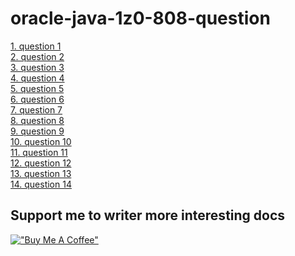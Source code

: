 # oracle-java-1z0-808-question
[1. question 1](https://viblo.asia/p/1z0-808-cau-hoi-1-5OXLA5vYLGr)<br>
[2. question 2](https://viblo.asia/p/1z0-808-cau-hoi-2-BQyJKRqW4Me)<br>
[3. question 3](https://viblo.asia/p/1z0-808-cau-hoi-3-AZoJjKdOLY7)<br>
[4. question 4](https://viblo.asia/p/1z0-808-cau-hoi-4-3kY4gEjkLAe)<br>
[5. question 5](https://viblo.asia/p/1z0-808-cau-hoi-5-WR5JRv6zJGv)<br>
[6. question 6](https://viblo.asia/p/java-se-8-oracle-certified-associate-1z0-808-cau-hoi-6-y37LdDjyLov)<br>
[7. question 7](https://viblo.asia/p/java-se-8-oracle-certified-associate-1z0-808-cau-hoi-7-E1XVOa6NJMz)<br>
[8. question 8](https://viblo.asia/p/java-se-8-oracle-certified-associate-1z0-808-cau-hoi-8-EvbLbwK1Vnk)<br>
[9. question 9](https://viblo.asia/p/java-se-8-oracle-certified-associate-1z0-808-cau-hoi-9-5pPLkdg8VRZ)<br>
[10. question 10](https://viblo.asia/p/java-se-8-oracle-certified-associate-1z0-808-cau-hoi-10-MkNLr1daJgA)<br>
[11. question 11](https://viblo.asia/p/java-se-8-oracle-certified-associate-1z0-808-11-5OXLAPQMJGr)<br>
[12. question 12](https://viblo.asia/p/java-se-8-oracle-certified-associate-1z0-808-12-obA46yxlVKv)<br>
[13. question 13](https://viblo.asia/p/java-se-8-oracle-certified-associate-1z0-808-13-0gdJznb3Jz5)<br>
[14. question 14](https://viblo.asia/p/java-se-8-oracle-certified-associate-1z0-808-14-2oKLn8B34QO)<br>

## Support me to writer more interesting docs
[!["Buy Me A Coffee"](https://www.buymeacoffee.com/assets/img/custom_images/orange_img.png)](https://www.buymeacoffee.com/ledangtuanbk)